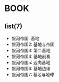 # BOOK

## list(7)
- 银河帝国: 基地
- 银河帝国2: 基地与帝国
- 银河帝国3: 第二基地
- 银河帝国4: 基地前奏
- 银河帝国5: 迈向基地
- 银河帝国6: 基地边缘
- 银河帝国7: 基地与地球